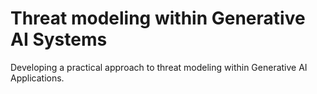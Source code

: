 # Threat modeling within Generative AI Systems
Developing a practical approach to threat modeling within Generative AI Applications.  
